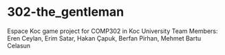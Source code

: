 # 302-the_gentleman
Espace Koc game project for COMP302 in Koc University
Team Members: Eren Ceylan, Erim Satar, Hakan Çapuk, Berfan Pirhan, Mehmet Bartu Celasun
